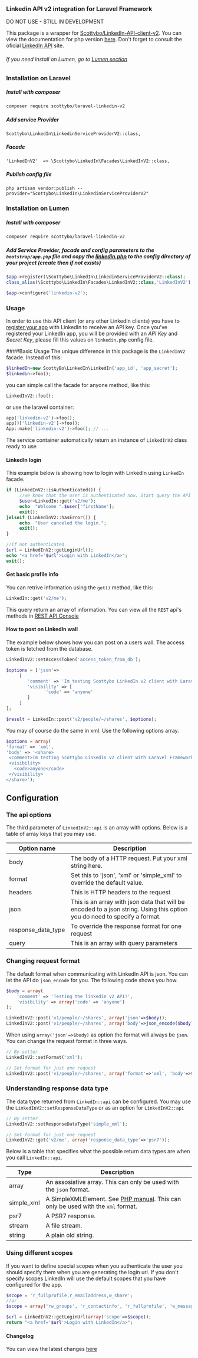 ### Linkedin API v2 integration for Laravel Framework

DO NOT USE - STILL IN DEVELOPMENT

This package is a wrapper for [Scottybo/LinkedIn-API-client-v2](https://github.com/scottybo/Laravel-LinkedIn-v2).
You can view the documentation for php version [here](https://github.com/scottybo/LinkedIn-API-client-v2/blob/master/README.md). Don't forget to consult the oficial [LinkedIn API](https://developer.linkedin.com/) site.

###### If you need install on Lumen, go to [Lumen section](#installation-on-lumen)

### Installation on Laravel

##### Install with composer
```bash
composer require scottybo/laravel-linkedin-v2
```

##### Add service Provider
```
Scottybo\LinkedIn\LinkedinServiceProviderV2::class,
```

##### Facade
```
'LinkedInV2'  => \Scottybo\LinkedIn\Facades\LinkedInV2::class,
```

##### Publish config file
```
php artisan vendor:publish --provider="Scottybo\LinkedIn\LinkedinServiceProviderV2"
```

### Installation on Lumen

##### Install with composer
```bash
composer require scottybo/laravel-linkedin-v2
```

##### Add Service Provider, facade and config parameters to the `bootstrap/app.php` file and copy the [linkedin.php](https://github.com/scottybo/laravel-linkedin-v2/blob/master/src/Scottybo/LinkedIn/config/linkedin-v2.php) to the config directory of your project (create then if not exists)
```php
$app->register(\Scottybo\LinkedIn\LinkedinServiceProviderV2::class);
class_alias(\Scottybo\LinkedIn\Facades\LinkedInV2::class,'LinkedInV2');

$app->configure('linkedin-v2');
```

### Usage

In order to use this API client (or any other LinkedIn clients) you have to [register your app](https://www.linkedin.com/developer/apps) 
with LinkedIn to receive an API key. Once you've registered your LinkedIn app, you will be provided with
an *API Key* and *Secret Key*, please fill this values on `linkedin.php` config file.

####Basic Usage
The unique difference in this package is the `LinkedInV2` facade. Instead of this:
```php
$linkedIn=new ScottyBo\LinkedIn\LinkedIn('app_id', 'app_secret');
$linkedin->foo();
```
you can simple call the facade for anyone method, like this:
```php
LinkedInV2::foo();
```
or use the laravel container:
```php
app('linkedin-v2')->foo();
app()['linkedin-v2']->foo();
App::make('linkedin-v2')->foo(); // ...
```

The service container automatically return an instance of `LinkedInV2` class ready to use

#### LinkedIn login

This example below is showing how to login with LinkedIn using `LinkedIn` facade.

```php 
if (LinkedInV2::isAuthenticated()) {
     //we know that the user is authenticated now. Start query the API
     $user=LinkedIn::get('v2/me');
     echo  "Welcome ".$user['firstName'];
     exit();
}elseif (LinkedInV2::hasError()) {
     echo  "User canceled the login.";
     exit();
}

//if not authenticated
$url = LinkedInV2::getLoginUrl();
echo "<a href='$url'>Login with LinkedIn</a>";
exit();
```


#### Get basic profile info
You can retrive information using the `get()` method, like this:
```php
LinkedIn::get('v2/me');
```
This query return an array of information. You can view all the `REST` api's methods in [REST API Console](https://apigee.com/console/linkedin)

#### How to post on LinkedIn wall

The example below shows how you can post on a users wall. The access token is fetched from the database. 

```php
LinkedInV2::setAccessToken('access_token_from_db');

$options = ['json'=>
     [
        'comment' => 'Im testing Scottybo LinkedIn v2 client with Laravel Framework! https://github.com/scottybo/laravel-linkedin-v2',
        'visibility' => [
               'code' => 'anyone'
        ]
     ]
];

$result = LinkedIn::post('v2/people/~/shares', $options);
```


You may of course do the same in xml. Use the following options array.
```php
$options = array(
'format' => 'xml',
'body' => '<share>
 <comment>Im testing Scottybo LinkedIn v2 client with Laravel Framework! https://github.com/scottybo/laravel-linkedin-v2</comment>
 <visibility>
   <code>anyone</code>
 </visibility>
</share>');
```

## Configuration

### The api options

The third parameter of `LinkedInV2::api` is an array with options. Below is a table of array keys that you may use. 

| Option name | Description
| ----------- | -----------
| body | The body of a HTTP request. Put your xml string here. 
| format | Set this to 'json', 'xml' or 'simple_xml' to override the default value.
| headers | This is HTTP headers to the request
| json | This is an array with json data that will be encoded to a json string. Using this option you do need to specify a format. 
| response_data_type | To override the response format for one request 
| query | This is an array with query parameters



### Changing request format

The default format when communicating with LinkedIn API is json. You can let the API do `json_encode` for you. 
The following code shows you how. 

```php
$body = array(
    'comment' => 'Testing the linkedin v2 API!',
    'visibility' => array('code' => 'anyone')
);

LinkedInV2::post('v1/people/~/shares', array('json'=>$body));
LinkedInV2::post('v1/people/~/shares', array('body'=>json_encode($body)));
```

When using `array('json'=>$body)` as option the format will always be `json`. You can change the request format in three ways.

```php
// By setter
LinkedInV2::setFormat('xml');

// Set format for just one request
LinkedInV2::post('v1/people/~/shares', array('format'=>'xml', 'body'=>$body));
```


### Understanding response data type

The data type returned from `LinkedIn::api` can be configured. You may use the
`LinkedInV2::setResponseDataType` or as an option for `LinkedInV2::api`

```php
// By setter
LinkedInV2::setResponseDataType('simple_xml');

// Set format for just one request
LinkedInV2::get('v2/me', array('response_data_type'=>'psr7'));

```

Below is a table that specifies what the possible return data types are when you call `LinkedIn::api`.

| Type | Description
| ------ | ------------
| array | An assosiative array. This can only be used with the `json` format.
| simple_xml | A SimpleXMLElement. See [PHP manual](http://php.net/manual/en/class.simplexmlelement.php). This can only be used with the `xml` format.
| psr7 | A PSR7 response.
| stream | A file stream.
| string | A plain old string.

### Using different scopes

If you want to define special scopes when you authenticate the user you should specify them when you are generating the 
login url. If you don't specify scopes LinkedIn will use the default scopes that you have configured for the app.  

```php
$scope = 'r_fullprofile,r_emailaddress,w_share';
//or 
$scope = array('rw_groups', 'r_contactinfo', 'r_fullprofile', 'w_messages');

$url = LinkedInV2::getLoginUrl(array('scope'=>$scope));
return "<a href='$url'>Login with LinkedIn</a>";
```

#### Changelog

You can view the latest changes [here](https://github.com/scottybo/laravel-linkedin-v2/blob/master/CHANGELOG.md)
